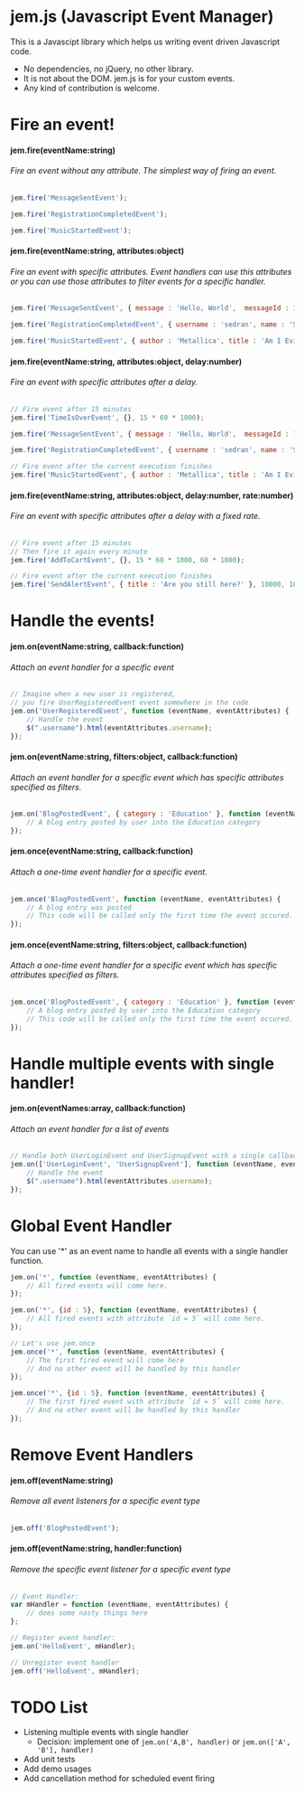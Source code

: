 jem.js (Javascript Event Manager)
==================================================

This is a Javascipt library which helps us writing event driven Javascript code.
- No dependencies, no jQuery, no other library.
- It is not about the DOM. jem.js is for your custom events.
- Any kind of contribution is welcome.

Fire an event!
===========

#### jem.fire(eventName:string)
###### Fire an event without any attribute. The simplest way of firing an event.

```javascript
jem.fire('MessageSentEvent');

jem.fire('RegistrationCompletedEvent');

jem.fire('MusicStartedEvent');
```

#### jem.fire(eventName:string, attributes:object)
###### Fire an event with specific attributes. Event handlers can use this attributes or you can use those attributes to filter events for a specific handler.

```javascript
jem.fire('MessageSentEvent', { message : 'Hello, World',  messageId : 1312});

jem.fire('RegistrationCompletedEvent', { username : 'sedran', name : 'Serdar', surname : 'Kuzucu' });

jem.fire('MusicStartedEvent', { author : 'Metallica', title : 'Am I Evil?' });
```

#### jem.fire(eventName:string, attributes:object, delay:number)
###### Fire an event with specific attributes after a delay.

```javascript
// Fire event after 15 minutes
jem.fire('TimeIsOverEvent', {}, 15 * 60 * 1000);

jem.fire('MessageSentEvent', { message : 'Hello, World',  messageId : 1312}, 100);

jem.fire('RegistrationCompletedEvent', { username : 'sedran', name : 'Serdar', surname : 'Kuzucu' }, 3000);

// Fire event after the current execution finishes
jem.fire('MusicStartedEvent', { author : 'Metallica', title : 'Am I Evil?' }, 0);
```

#### jem.fire(eventName:string, attributes:object, delay:number, rate:number)
###### Fire an event with specific attributes after a delay with a fixed rate.

```javascript
// Fire event after 15 minutes
// Then fire it again every minute
jem.fire('AddToCartEvent', {}, 15 * 60 * 1000, 60 * 1000);

// Fire event after the current execution finishes
jem.fire('SendAlertEvent', { title : 'Are you still here?' }, 10000, 10000);
```


Handle the events!
===========

#### jem.on(eventName:string, callback:function)
###### Attach an event handler for a specific event

```javascript
// Imagine when a new user is registered, 
// you fire UserRegisteredEvent event somewhere in the code
jem.on('UserRegisteredEvent', function (eventName, eventAttributes) {
	// Handle the event
	$(".username").html(eventAttributes.username);
});
```

#### jem.on(eventName:string, filters:object, callback:function)
###### Attach an event handler for a specific event which has specific attributes specified as filters.

```javascript
jem.on('BlogPostedEvent', { category : 'Education' }, function (eventName, eventAttributes) {
	// A blog entry posted by user into the Education category
});
```

#### jem.once(eventName:string, callback:function)
###### Attach a one-time event handler for a specific event.

```javascript
jem.once('BlogPostedEvent', function (eventName, eventAttributes) {
	// A blog entry was posted
	// This code will be called only the first time the event occured.
});
```

#### jem.once(eventName:string, filters:object, callback:function)
###### Attach a one-time event handler for a specific event which has specific attributes specified as filters.

```javascript
jem.once('BlogPostedEvent', { category : 'Education' }, function (eventName, eventAttributes) {
	// A blog entry posted by user into the Education category
	// This code will be called only the first time the event occured.
});
```

Handle multiple events with single handler!
===========

#### jem.on(eventNames:array, callback:function)
###### Attach an event handler for a list of events

```javascript
// Handle both UserLoginEvent and UserSignupEvent with a single callback
jem.on(['UserLoginEvent', 'UserSignupEvent'], function (eventName, eventAttributes) {
	// Handle the event
	$(".username").html(eventAttributes.username);
});
```

Global Event Handler
===========

You can use '*' as an event name to handle all events with a single handler function.

```javascript
jem.on('*', function (eventName, eventAttributes) {
	// All fired events will come here.
});

jem.on('*', {id : 5}, function (eventName, eventAttributes) {
	// All fired events with attribute `id = 5` will come here.
});

// Let's use jem.once
jem.once('*', function (eventName, eventAttributes) {
	// The first fired event will come here
	// And no other event will be handled by this handler
});

jem.once('*', {id : 5}, function (eventName, eventAttributes) {
	// The first fired event with attribute `id = 5` will come here.
	// And no other event will be handled by this handler
});
```


Remove Event Handlers
===========

#### jem.off(eventName:string)
###### Remove all event listeners for a specific event type

```javascript
jem.off('BlogPostedEvent');
```

#### jem.off(eventName:string, handler:function)
###### Remove the specific event listener for a specific event type

```javascript
// Event Handler:
var mHandler = function (eventName, eventAttributes) {
	// does some nasty things here
};

// Register event handler:
jem.on('HelloEvent', mHandler);

// Unregister event handler
jem.off('HelloEvent', mHandler);
```

TODO List
===========
- Listening multiple events with single handler
  - Decision: implement one of `jem.on('A,B', handler)` or `jem.on(['A', 'B'], handler)`
- Add unit tests
- Add demo usages
- Add cancellation method for scheduled event firing